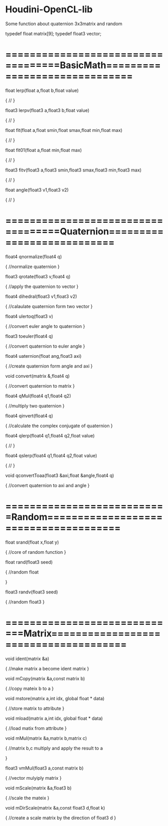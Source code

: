 # Houdini-OpenCL-lib
Some function about quaternion 3x3matrix  and random

typedef float matrix[9];
typedef float3 vector;


# ===================================BasicMath==============================

float lerp(float a,float b,float value)

{
  //
}



float3 lerpv(float3 a,float3 b,float value)

{
    //
}




float fit(float a,float smin,float smax,float min,float max)

{
    //
}



float fit01(float a,float min,float max)

{
    //
}



float3 fitv(float3 a,float3 smin,float3 smax,float3 min,float3 max)

{
    //
}



float angle(float3 v1,float3 v2)

{
    //
}




# ===================================Quaternion===========================

float4 qnormalize(float4 q)

{
    //normalize quaternion
}



float3 qrotate(float3 v,float4 q)

{
    //apply the quaternion to vector
}



float4 dihedral(float3 v1,float3 v2)

{
    //calaulate quaternion form two vector
}



float4 ulertoq(float3 v)

{
    //convert euler angle to quaternion
}



float3 toeuler(float4 q)

{
    //convert quaternion to euler angle
}



float4 uaternion(float ang,float3 axi)

{
    //create quaternion form angle and axi
}



void convert(matrix &,float4 q)

{
    //convert quaternion to matrix
}



float4 qMul(float4 q1,float4 q2)

{
    //multiply two quaternion
}




float4 qinvert(float4 q)

{
    //calculate the complex conjugate of quaternion
}

float4 qlerp(float4 q1,float4 q2,float value)

{
    //
}



float4 qslerp(float4 q1,float4 q2,float value)

{
    //
}


void qconvertToaa(float3 &axi,float &angle,float4 q)

{
    //convert quaternion to axi and angle
}
#
#
#
#
# ===========================Random======================================

float srand(float x,float y)

{
    //core of random function 
}



float rand(float3 seed)

{
    //random float

}



float3  randv(float3 seed)

{
    //random float3
}




# =============================Matrix======================================

void ident(matrix &a)

{
    //make matrix a become ident matrix
}



void mCopy(matrix &a,const matrix b)

{
    //copy mateix b to a
}



void mstore(matrix a,int idx, global float * data)

{
    //store matrix to attribute
}



void mload(matrix a,int idx, global float * data)

{
    //load matix from attribute
}



void mMul(matrix &a,matrix b,matrix c)

{
    //matrix b,c multiply and apply the result to a

}



float3 vmMul(float3 a,const matrix b)

{
    //vector mulyiply matrix
}



void mScale(matrix &a,float3 b)

{
    //scale the mateix
}



void mDirScale(matrix &a,const float3 d,float k)

{
    //create a scale matrix by the direction of float3 d
}

 
